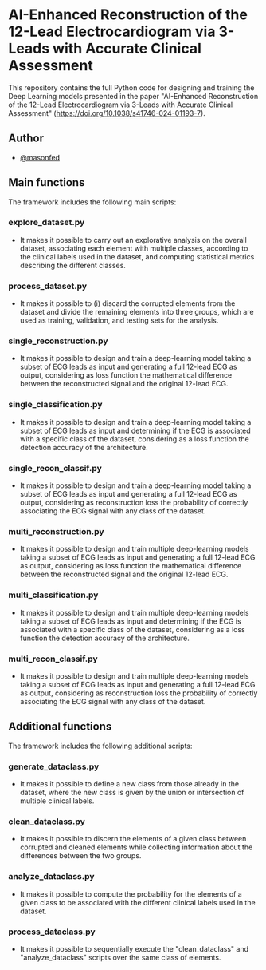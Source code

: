 # AI-Enhanced Reconstruction of the 12-Lead Electrocardiogram via 3-Leads with Accurate Clinical Assessment

This repository contains the full Python code for designing and training the Deep Learning models presented in the paper "AI-Enhanced Reconstruction of the 12-Lead Electrocardiogram via 3-Leads with Accurate Clinical Assessment" (https://doi.org/10.1038/s41746-024-01193-7).

## Author

- [@masonfed](https://github.com/masonfed)

## Main functions

The framework includes the following main scripts:

### explore_dataset.py ###

* It makes it possible to carry out an explorative analysis on the overall dataset, associating each element with multiple classes, according to the clinical labels used in the dataset, and computing statistical metrics describing the different classes.

### process_dataset.py ###

* It makes it possible to (i) discard the corrupted elements from the dataset and divide the remaining elements into three groups, which are used as training, validation, and testing sets for the analysis. 

### single_reconstruction.py ###

* It makes it possible to design and train a deep-learning
model taking a subset of ECG leads as input and generating a full 12-lead ECG as output, considering as loss function the mathematical difference between the reconstructed signal and the original 12-lead ECG.

### single_classification.py ###

* It makes it possible to design and train a deep-learning
model taking a subset of ECG leads as input and determining if the ECG is associated with a specific class of the dataset, considering as a loss function the detection accuracy of the architecture. 

### single_recon_classif.py ###

* It makes it possible to design and train a deep-learning
model taking a subset of ECG leads as input and generating a full 12-lead ECG as output, considering as reconstruction loss the probability of correctly associating the ECG signal with any class of the dataset.

### multi_reconstruction.py ###

* It makes it possible to design and train multiple deep-learning
models taking a subset of ECG leads as input and generating a full 12-lead ECG as output, considering as loss function the mathematical difference between the reconstructed signal and the original 12-lead ECG.

### multi_classification.py ###

* It makes it possible to design and train multiple deep-learning
models taking a subset of ECG leads as input and determining if the ECG is associated with a specific class of the dataset, considering as a loss function the detection accuracy of the architecture. 

### multi_recon_classif.py ###

* It makes it possible to design and train multiple deep-learning
models taking a subset of ECG leads as input and generating a full 12-lead ECG as output, considering as reconstruction loss the probability of correctly associating the ECG signal with any class of the dataset.

## Additional functions

The framework includes the following additional scripts:

### generate_dataclass.py ###

* It makes it possible to define a new class from those already in the dataset, where the new class is given by the union or intersection of multiple clinical labels.

### clean_dataclass.py ###

* It makes it possible to discern the elements of a given class between corrupted and cleaned elements while collecting information about the differences between the two groups.

### analyze_dataclass.py ###

* It makes it possible to compute the probability for the elements of a given class to be associated with the different clinical labels used in the dataset.

### process_dataclass.py ###

* It makes it possible to sequentially execute the "clean_dataclass" and "analyze_dataclass" scripts over the same class of elements.

